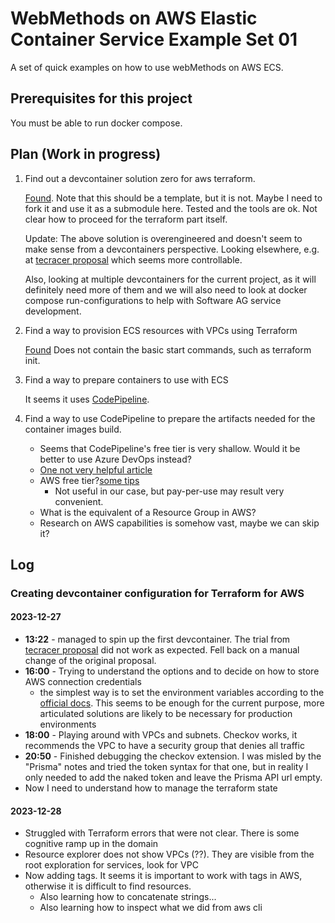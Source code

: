 # WebMethods on AWS Elastic Container Service Example Set 01

A set of quick examples on how to use webMethods on AWS ECS.

## Prerequisites for this project

You must be able to run docker compose.

## Plan (Work in progress)

1. Find out a devcontainer solution zero for aws terraform.

    [Found](https://github.com/awslabs/aws-terraform-dev-container). Note that this should be a template, but it is not. Maybe I need to fork it and use it as a submodule here.
    Tested and the tools are ok. Not clear how to proceed for the terraform part itself.

    Update: The above solution is overengineered and doesn't seem to make sense from a devcontainers perspective. Looking elsewhere, e.g. at [tecracer proposal](https://www.tecracer.com/blog/2021/10/testing-terraform-with-inspec-part-2.html) which seems more controllable.

    Also, looking at multiple devcontainers for the current project, as it will definitely need more of them and we will also need to look at docker compose run-configurations to help with Software AG service development.

2. Find a way to provision ECS resources with VPCs using Terraform

    [Found](https://spacelift.io/blog/terraform-ecs)
    Does not contain the basic start commands, such as terraform init.

3. Find a way to prepare containers to use with ECS

    It seems it uses [CodePipeline](https://aws.amazon.com/codepipeline/).

4. Find a way to use CodePipeline to prepare the artifacts needed for the container images build.

    - Seems that CodePipeline's free tier is very shallow. Would it be better to use Azure DevOps instead?
    - [One not very helpful article](https://kapilbansal16.medium.com/comparison-between-azure-devops-and-aws-code-pipeline-2ecbace1167#:~:text=Azure%20DevOps%20offers%20a%20free,time%20spent%20running%20those%20pipelines.)
    - AWS free tier?[some tips](https://www.youtube.com/watch?v=pZLG8McSugQ)
      - Not useful in our case, but pay-per-use may result very convenient.
    - What is the equivalent of a Resource Group in AWS?
    - Research on AWS capabilities is somehow vast, maybe we can skip it?

## Log

### Creating devcontainer configuration for Terraform for AWS

#### 2023-12-27

- **13:22** - managed to spin up the first devcontainer. The trial from [tecracer proposal](https://www.tecracer.com/blog/2021/10/testing-terraform-with-inspec-part-2.html) did not work as expected. Fell back on a manual change of the original proposal.
- **16:00** - Trying to understand the options and to decide on how to store AWS connection credentials
  - the simplest way is to set the environment variables according to the [official docs](https://developer.hashicorp.com/terraform/tutorials/aws-get-started/aws-build). This seems to be enough for the current purpose, more articulated solutions are likely to be necessary for production environments
- **18:00** - Playing around with VPCs and subnets. Checkov works, it recommends the VPC to have a security group that denies all traffic
- **20:50** - Finished debugging the checkov extension. I was misled by the "Prisma" notes and tried the token syntax for that one, but in reality I only needed to add the naked token and leave the Prisma API url empty.
- Now I need to understand how to manage the terraform state


#### 2023-12-28

- Struggled with Terraform errors that were not clear. There is some cognitive ramp up in the domain
- Resource explorer does not show VPCs (??). They are visible from the root exploration for services, look for VPC
- Now adding tags. It seems it is important to work with tags in AWS, otherwise it is difficult to find resources.
  - Also learning how to concatenate strings...
  - Also learning how to inspect what we did from aws cli